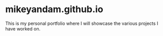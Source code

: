 # mikeyandam.github.io
This is my personal portfolio where I will showcase the various projects I have worked on. 
